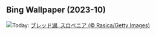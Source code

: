 ## Bing Wallpaper (2023-10)
![](https://www.bing.com/th?id=OHR.LakeBledSunrise_JA-JP6531539874_UHD.jpg&w=1000)Today: [ブレッド湖, スロベニア (© Rasica/Getty Images)](https://www.bing.com/th?id=OHR.LakeBledSunrise_JA-JP6531539874_UHD.jpg)